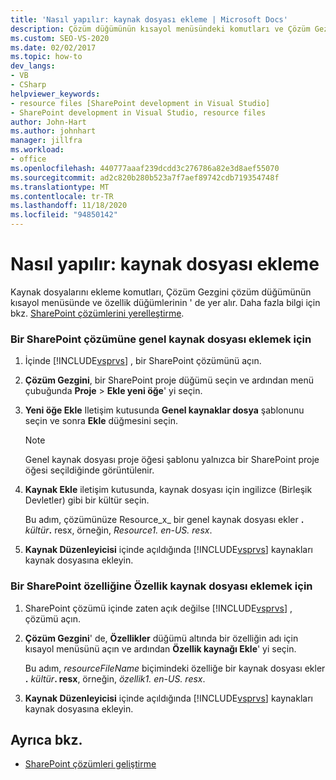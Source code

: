 ```yaml
---
title: 'Nasıl yapılır: kaynak dosyası ekleme | Microsoft Docs'
description: Çözüm düğümünün kısayol menüsündeki komutları ve Çözüm Gezgini içindeki Özellik düğümlerini kullanarak Visual Studio 'da bir kaynak dosyası ekleyin.
ms.custom: SEO-VS-2020
ms.date: 02/02/2017
ms.topic: how-to
dev_langs:
- VB
- CSharp
helpviewer_keywords:
- resource files [SharePoint development in Visual Studio]
- SharePoint development in Visual Studio, resource files
author: John-Hart
ms.author: johnhart
manager: jillfra
ms.workload:
- office
ms.openlocfilehash: 440777aaaf239dcdd3c276786a82e3d8aef55070
ms.sourcegitcommit: ad2c820b280b523a7f7aef89742cdb719354748f
ms.translationtype: MT
ms.contentlocale: tr-TR
ms.lasthandoff: 11/18/2020
ms.locfileid: "94850142"
---
```

# <a name="how-to-add-a-resource-file"></a>Nasıl yapılır: kaynak dosyası ekleme
  Kaynak dosyalarını ekleme komutları, Çözüm Gezgini çözüm düğümünün kısayol menüsünde ve özellik düğümlerinin ' de yer alır. Daha fazla bilgi için bkz. [SharePoint çözümlerini yerelleştirme](../sharepoint/localizing-sharepoint-solutions.md).

### <a name="to-add-a-global-resource-file-to-a-sharepoint-solution"></a>Bir SharePoint çözümüne genel kaynak dosyası eklemek için

1. İçinde [!INCLUDE[vsprvs](../sharepoint/includes/vsprvs-md.md)] , bir SharePoint çözümünü açın.

2. **Çözüm Gezgini**, bir SharePoint proje düğümü seçin ve ardından menü çubuğunda **Proje**  >  **Ekle yeni öğe**' yi seçin.

3. **Yeni öğe Ekle** Iletişim kutusunda **Genel kaynaklar dosya** şablonunu seçin ve sonra **Ekle** düğmesini seçin.

   > [!NOTE]
   > Genel kaynak dosyası proje öğesi şablonu yalnızca bir SharePoint proje öğesi seçildiğinde görüntülenir.

4. **Kaynak Ekle** iletişim kutusunda, kaynak dosyası için ingilizce (Birleşik Devletler) gibi bir kültür seçin.

    Bu adım, çözümünüze Resource_x_ bir genel kaynak dosyası ekler **.** <em>kültür</em><strong>.</strong> resx, örneğin, *Resource1. en-US. resx*.

5. **Kaynak Düzenleyicisi** içinde açıldığında [!INCLUDE[vsprvs](../sharepoint/includes/vsprvs-md.md)] kaynakları kaynak dosyasına ekleyin.

### <a name="to-add-a-feature-resource-file-to-a-sharepoint-feature"></a>Bir SharePoint özelliğine Özellik kaynak dosyası eklemek için

1. SharePoint çözümü içinde zaten açık değilse [!INCLUDE[vsprvs](../sharepoint/includes/vsprvs-md.md)] , çözümü açın.

2. **Çözüm Gezgini**' de, **Özellikler** düğümü altında bir özelliğin adı için kısayol menüsünü açın ve ardından **Özellik kaynağı Ekle**' yi seçin.

     Bu adım, _resourceFileName_ biçimindeki özelliğe bir kaynak dosyası ekler **.** _kültür_**. resx**, örneğin, *özellik1. en-US. resx*.

3. **Kaynak Düzenleyicisi** içinde açıldığında [!INCLUDE[vsprvs](../sharepoint/includes/vsprvs-md.md)] kaynakları kaynak dosyasına ekleyin.

## <a name="see-also"></a>Ayrıca bkz.
- [SharePoint çözümleri geliştirme](../sharepoint/developing-sharepoint-solutions.md)

